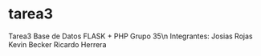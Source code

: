 # tarea3
Tarea3 Base de Datos FLASK + PHP
Grupo 35\n
Integrantes:
  Josias Rojas
  Kevin Becker
  Ricardo Herrera
